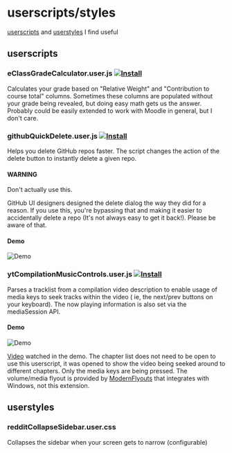 # userscripts/styles

[userscripts](https://greasyfork.org/en/help/installing-user-scripts)
and [userstyles](https://github.com/openstyles/stylus/wiki/Usercss)  I find useful

## userscripts

### eClassGradeCalculator.user.js [![Install](https://img.shields.io/badge/userscript-install-blue)](https://github.com/Mattwmaster58/userscripts/raw/master/eClassGradeCalculator.user.js)

Calculates your grade based on "Relative Weight" and "Contribution to course total" columns. Sometimes these columns are
populated without your grade being revealed, but doing easy math gets us the answer. Probably could be easily extended
to work with Moodle in general, but I don't care.

### githubQuickDelete.user.js [![Install](https://img.shields.io/badge/userscript-install-blue)](https://github.com/Mattwmaster58/userscripts/raw/master/githubQuickDelete.user.js)

Helps you delete GitHub repos faster. The script changes the action of the delete button to instantly delete a given
repo.

#### WARNING

Don't actually use this.

GitHub UI designers designed the delete dialog the way they did for a reason. If you use this, you're bypassing that and
making it easier to accidentally delete a repo (It's not always easy to get it back!). Please be aware of that.

#### Demo

![Demo](./demo/githubQuickDelete_demo.gif)

### ytCompilationMusicControls.user.js [![Install](https://img.shields.io/badge/userscript-install-blue)](https://github.com/Mattwmaster58/userscripts/raw/master/ytCompilationMusicControls.user.js)

Parses a tracklist from a compilation video description to enable usage of media keys to seek tracks within the video (
ie, the next/prev buttons on your keyboard). The now playing information is also set via the mediaSession API.

#### Demo

![Demo](./demo/ytCompilationMusicControl_demo.gif)

[Video](https://www.youtube.com/watch?v=-N-jQzBXkUU) watched in the demo. The chapter list does not need to be open to use this userscript, it was opened to show the video being seeked around to different chapters. Only the media keys are being pressed. The volume/media flyout is provided by [ModernFlyouts](https://modernflyouts-community.github.io/) that integrates with Windows, not this extension.

## userstyles

### redditCollapseSidebar.user.css

Collapses the sidebar when your screen gets to narrow (configurable)
